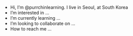- Hi, I’m @purrchinlearning. I live in Seoul, at South Korea
- I’m interested in ...
- I’m currently learning ...
- I’m looking to collaborate on ...
- How to reach me ...

<!---
purrchinlearning/purrchinlearning is a ✨ special ✨ repository because its `README.md` (this file) appears on your GitHub profile.
You can click the Preview link to take a look at your changes.
--->
